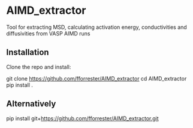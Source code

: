 # AIMD_extractor
Tool for extracting MSD, calculating activation energy, conductivities and diffusivities from VASP AIMD runs


## Installation

Clone the repo and install:

git clone https://github.com/fforrester/AIMD_extractor
cd AIMD_extractor
pip install .

## Alternatively

pip install git+https://github.com/fforrester/AIMD_extractor.git





